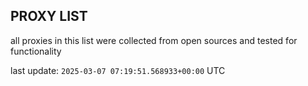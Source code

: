## PROXY LIST

all proxies in this list were collected from open sources and tested for functionality

last update: `2025-03-07 07:19:51.568933+00:00` UTC